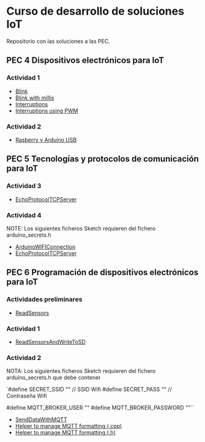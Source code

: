 # Curso de desarrollo de soluciones IoT
Repositorio con las soluciones a las PEC.

## PEC 4 Dispositivos electrónicos para IoT

### Actividad 1

- [Blink](PEC4/Actividad_1/Blink/Blink.ino)
- [Blink with millis](PEC4/Actividad_1/Blink_with_millis/Blink_with_millis.ino)
- [Interruptions](PEC4/Actividad_1/Interruptions/Interruptions.ino)
- [Interruptions using PWM](PEC4/Actividad_1/Interruptions_with_PWM/Interruptions_with_PWM.ino)

### Actividad 2
- [Rasberry y Arduino USB](PEC4/Actividad_2/RaspberryPI_Arduino_USB/RaspberryPI_Arduino_USB.ino)
 
## PEC 5 Tecnologías y protocolos de comunicación para IoT

### Actividad 3

- [EchoProtocolTCPServer](PEC5/Actividad_3/EchoProtocolTCPServer.py)

### Actividad 4

NOTE: Los siguientes ficheros Sketch requieren del fichero arduino_secrets.h

- [ArduinoWIFIConnection](PEC5/Actividad_4/ArduinoWIFIConnection/ArduinoWIFIConnection.ino) 
- [EchoProtocolTCPServer](PEC5/Actividad_4/ArduinoEchoProtocolClient/ArduinoEchoProtocolClient.ino)

 
## PEC 6 Programación de dispositivos electrónicos para IoT

### Actividades preliminares

- [ReadSensors](PEC6/Activity_1/ReadSensors/ReadSensors.ino) 

### Actividad 1

- [ReadSensorsAndWriteToSD](PEC6/Activity_1/ReadSensorsWriteSD/ReadSensorsWriteSD.ino) 

### Actividad 2

NOTA: Los siguientes ficheros Sketch requieren del fichero arduino_secrets.h que debe contener

`#define SECRET_SSID "" // SSID Wifi
#define SECRET_PASS "" // Contraseña Wifi

#define MQTT_BROKER_USER ""
#define MQTT_BROKER_PASSWORD ""``

- [SendDataWithMQTT](PEC6/Activity_2/SendDataWithMQTT/SendDataWithMQTT.ino) 
- [Helper to manage MQTT formatting (.cpp)](PEC6/Activity_2/SendDataWithMQTT/MQTT_Homie_Device_Helper.cpp) 
- [Helper to manage MQTT formatting (.h)](PEC6/Activity_2/SendDataWithMQTT/MQTT_Homie_Device_Helper.h) 

